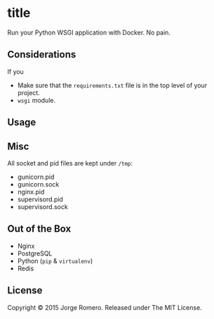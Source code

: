 # title


Run your Python WSGI application with Docker. No pain.




## Considerations

If you 


- Make sure that the ```requirements.txt``` file is in the top level of your project.
- ```wsgi``` module.


## Usage


## Misc

All socket and pid files are kept under ```/tmp```:

- gunicorn.pid
- gunicorn.sock
- nginx.pid
- supervisord.pid
- supervisord.sock




## Out of the Box

- Nginx
- PostgreSQL
- Python (```pip``` & ```virtualenv```)
- Redis


## License

Copyright © 2015 Jorge Romero. Released under The MIT License.